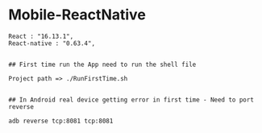 # Mobile-ReactNative

    React : "16.13.1",
    React-native : "0.63.4",
    

    ## First time run the App need to run the shell file

    Project path => ./RunFirstTime.sh 
    
    
    ## In Android real device getting error in first time - Need to port reverse

    adb reverse tcp:8081 tcp:8081
    



